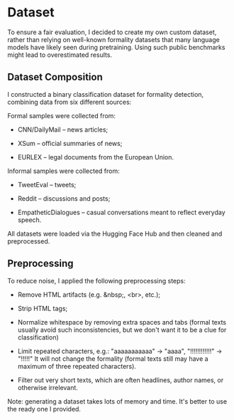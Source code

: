# Dataset

To ensure a fair evaluation, I decided to create my own custom dataset, rather than relying on well-known formality datasets that many language models have likely seen during pretraining. Using such public benchmarks might lead to overestimated results.

## Dataset Composition
I constructed a binary classification dataset for formality detection, combining data from six different sources:

Formal samples were collected from:
- CNN/DailyMail – news articles;

- XSum – official summaries of news;

- EURLEX – legal documents from the European Union.

Informal samples were collected from:
- TweetEval – tweets;

- Reddit – discussions and posts;

- EmpatheticDialogues – casual conversations meant to reflect everyday speech.

All datasets were loaded via the Hugging Face Hub and then cleaned and preprocessed.

## Preprocessing
To reduce noise, I applied the following preprocessing steps:

- Remove HTML artifacts (e.g. \&nbsp;, \<br>, etc.);

- Strip HTML tags;

- Normalize whitespace by removing extra spaces and tabs (formal texts usually avoid such inconsistencies, but we don't want it to be a clue for classification)

- Limit repeated characters, e.g.: "aaaaaaaaaaa" → "aaaa", "!!!!!!!!!!!!" → "!!!!!" It will not change the formality (formal texts still may have a maximum of three repeated characters).

- Filter out very short texts, which are often headlines, author names, or otherwise irrelevant.

Note: generating a dataset takes lots of memory and time. It's better to use the ready one I provided.
